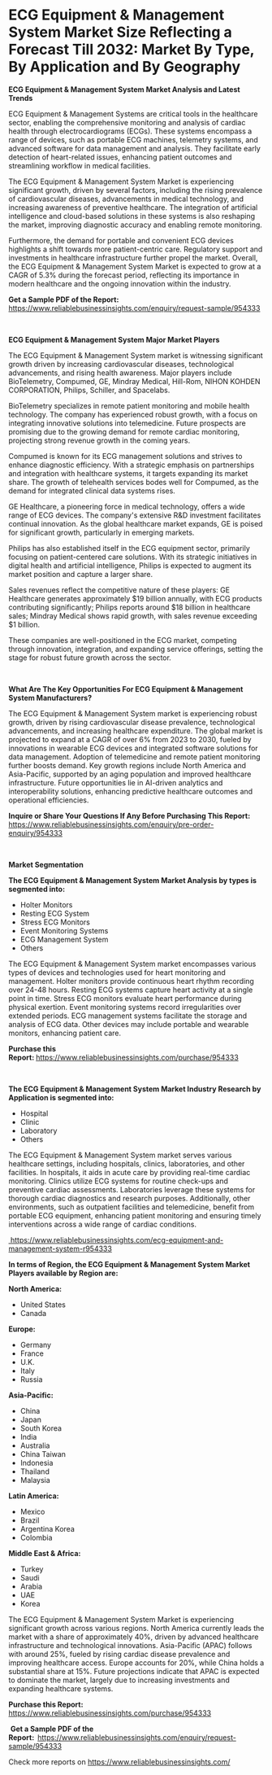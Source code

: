 <p><h1>ECG Equipment & Management System Market Size Reflecting a Forecast Till 2032: Market By Type, By Application and By Geography</h1></p><p><strong>ECG Equipment & Management System Market Analysis and Latest Trends</strong></p>
<p><p>ECG Equipment & Management Systems are critical tools in the healthcare sector, enabling the comprehensive monitoring and analysis of cardiac health through electrocardiograms (ECGs). These systems encompass a range of devices, such as portable ECG machines, telemetry systems, and advanced software for data management and analysis. They facilitate early detection of heart-related issues, enhancing patient outcomes and streamlining workflow in medical facilities.</p><p>The ECG Equipment & Management System Market is experiencing significant growth, driven by several factors, including the rising prevalence of cardiovascular diseases, advancements in medical technology, and increasing awareness of preventive healthcare. The integration of artificial intelligence and cloud-based solutions in these systems is also reshaping the market, improving diagnostic accuracy and enabling remote monitoring.</p><p>Furthermore, the demand for portable and convenient ECG devices highlights a shift towards more patient-centric care. Regulatory support and investments in healthcare infrastructure further propel the market. Overall, the ECG Equipment & Management System Market is expected to grow at a CAGR of 5.3% during the forecast period, reflecting its importance in modern healthcare and the ongoing innovation within the industry.</p></p>
<p><strong>Get a Sample PDF of the Report:&nbsp;</strong> <a href="https://www.reliablebusinessinsights.com/enquiry/request-sample/954333?utm_campaign=2319&utm_medium=2&utm_source=Github&utm_content=ia&utm_term=07032025&utm_id=ecg-equipment-management-system">https://www.reliablebusinessinsights.com/enquiry/request-sample/954333</a></p>
<p>&nbsp;</p>
<p><strong>ECG Equipment & Management System Major Market Players</strong></p>
<p><p>The ECG Equipment & Management System market is witnessing significant growth driven by increasing cardiovascular diseases, technological advancements, and rising health awareness. Major players include BioTelemetry, Compumed, GE, Mindray Medical, Hill-Rom, NIHON KOHDEN CORPORATION, Philips, Schiller, and Spacelabs.</p><p>BioTelemetry specializes in remote patient monitoring and mobile health technology. The company has experienced robust growth, with a focus on integrating innovative solutions into telemedicine. Future prospects are promising due to the growing demand for remote cardiac monitoring, projecting strong revenue growth in the coming years.</p><p>Compumed is known for its ECG management solutions and strives to enhance diagnostic efficiency. With a strategic emphasis on partnerships and integration with healthcare systems, it targets expanding its market share. The growth of telehealth services bodes well for Compumed, as the demand for integrated clinical data systems rises.</p><p>GE Healthcare, a pioneering force in medical technology, offers a wide range of ECG devices. The company's extensive R&D investment facilitates continual innovation. As the global healthcare market expands, GE is poised for significant growth, particularly in emerging markets.</p><p>Philips has also established itself in the ECG equipment sector, primarily focusing on patient-centered care solutions. With its strategic initiatives in digital health and artificial intelligence, Philips is expected to augment its market position and capture a larger share.</p><p>Sales revenues reflect the competitive nature of these players: GE Healthcare generates approximately $19 billion annually, with ECG products contributing significantly; Philips reports around $18 billion in healthcare sales; Mindray Medical shows rapid growth, with sales revenue exceeding $1 billion.</p><p>These companies are well-positioned in the ECG market, competing through innovation, integration, and expanding service offerings, setting the stage for robust future growth across the sector.</p></p>
<p>&nbsp;</p>
<p><strong>What Are The Key Opportunities For ECG Equipment & Management System Manufacturers?</strong></p>
<p><p>The ECG Equipment & Management System market is experiencing robust growth, driven by rising cardiovascular disease prevalence, technological advancements, and increasing healthcare expenditure. The global market is projected to expand at a CAGR of over 6% from 2023 to 2030, fueled by innovations in wearable ECG devices and integrated software solutions for data management. Adoption of telemedicine and remote patient monitoring further boosts demand. Key growth regions include North America and Asia-Pacific, supported by an aging population and improved healthcare infrastructure. Future opportunities lie in AI-driven analytics and interoperability solutions, enhancing predictive healthcare outcomes and operational efficiencies.</p></p>
<p><strong>Inquire or Share Your Questions If Any Before Purchasing This Report:</strong> <a href="https://www.reliablebusinessinsights.com/enquiry/pre-order-enquiry/954333?utm_campaign=2319&utm_medium=2&utm_source=Github&utm_content=ia&utm_term=07032025&utm_id=ecg-equipment-management-system">https://www.reliablebusinessinsights.com/enquiry/pre-order-enquiry/954333</a></p>
<p>&nbsp;</p>
<p><strong>Market Segmentation</strong></p>
<p><strong>The ECG Equipment & Management System Market Analysis by types is segmented into:</strong></p>
<p><ul><li>Holter Monitors</li><li>Resting ECG System</li><li>Stress ECG Monitors</li><li>Event Monitoring Systems</li><li>ECG Management System</li><li>Others</li></ul></p>
<p><p>The ECG Equipment & Management System market encompasses various types of devices and technologies used for heart monitoring and management. Holter monitors provide continuous heart rhythm recording over 24-48 hours. Resting ECG systems capture heart activity at a single point in time. Stress ECG monitors evaluate heart performance during physical exertion. Event monitoring systems record irregularities over extended periods. ECG management systems facilitate the storage and analysis of ECG data. Other devices may include portable and wearable monitors, enhancing patient care.</p></p>
<p><strong>Purchase this Report:&nbsp;</strong><a href="https://www.reliablebusinessinsights.com/purchase/954333?utm_campaign=2319&utm_medium=2&utm_source=Github&utm_content=ia&utm_term=07032025&utm_id=ecg-equipment-management-system">https://www.reliablebusinessinsights.com/purchase/954333</a></p>
<p>&nbsp;</p>
<p><strong>The ECG Equipment & Management System Market Industry Research by Application is segmented into:</strong></p>
<p><ul><li>Hospital</li><li>Clinic</li><li>Laboratory</li><li>Others</li></ul></p>
<p><p>The ECG Equipment & Management System market serves various healthcare settings, including hospitals, clinics, laboratories, and other facilities. In hospitals, it aids in acute care by providing real-time cardiac monitoring. Clinics utilize ECG systems for routine check-ups and preventive cardiac assessments. Laboratories leverage these systems for thorough cardiac diagnostics and research purposes. Additionally, other environments, such as outpatient facilities and telemedicine, benefit from portable ECG equipment, enhancing patient monitoring and ensuring timely interventions across a wide range of cardiac conditions.</p></p>
<p><a href="https://www.reliablebusinessinsights.com/ecg-equipment-and-management-system-r954333?utm_campaign=2319&utm_medium=2&utm_source=Github&utm_content=ia&utm_term=07032025&utm_id=ecg-equipment-management-system">&nbsp;https://www.reliablebusinessinsights.com/ecg-equipment-and-management-system-r954333</a></p>
<p><strong>In terms of Region, the ECG Equipment & Management System Market Players available by Region are:</strong></p>
<p>
    <p> <strong> North America: </strong>
        <ul>
            <li>United States</li>
            <li>Canada</li>
        </ul>
        </p> 
    <p> <strong> Europe: </strong>
        <ul>
            <li>Germany</li>
            <li>France</li>
            <li>U.K.</li>
            <li>Italy</li>
            <li>Russia</li>
        </ul>
        </p> 
    <p> <strong> Asia-Pacific: </strong>
        <ul>
            <li>China</li>
            <li>Japan</li>
            <li>South Korea</li>
            <li>India</li>
            <li>Australia</li>
            <li>China Taiwan</li>
            <li>Indonesia</li>
            <li>Thailand</li>
            <li>Malaysia</li>
        </ul>
        </p> 
    <p> <strong> Latin America: </strong>
        <ul>
            <li>Mexico</li>
            <li>Brazil</li>
            <li>Argentina Korea</li>
            <li>Colombia</li>
        </ul>
        </p> 
    <p> <strong> Middle East & Africa: </strong>
        <ul>
            <li>Turkey</li>
            <li>Saudi</li>
            <li>Arabia</li>
            <li>UAE</li>
            <li>Korea</li>
        </ul>
    </p>
    </p>
<p><p>The ECG Equipment & Management System Market is experiencing significant growth across various regions. North America currently leads the market with a share of approximately 40%, driven by advanced healthcare infrastructure and technological innovations. Asia-Pacific (APAC) follows with around 25%, fueled by rising cardiac disease prevalence and improving healthcare access. Europe accounts for 20%, while China holds a substantial share at 15%. Future projections indicate that APAC is expected to dominate the market, largely due to increasing investments and expanding healthcare systems.</p></p>
<p><strong>Purchase this Report: </strong><a href="https://www.reliablebusinessinsights.com/purchase/954333?utm_campaign=2319&utm_medium=2&utm_source=Github&utm_content=ia&utm_term=07032025&utm_id=ecg-equipment-management-system">https://www.reliablebusinessinsights.com/purchase/954333</a></p>
<p>&nbsp;<strong>Get a Sample PDF of the Report:&nbsp;&nbsp;</strong><a href="https://www.reliablebusinessinsights.com/enquiry/request-sample/954333?utm_campaign=2319&utm_medium=2&utm_source=Github&utm_content=ia&utm_term=07032025&utm_id=ecg-equipment-management-system">https://www.reliablebusinessinsights.com/enquiry/request-sample/954333</a></p>
<p><strong></strong></p>
<p>Check more reports on <a href="https://www.reliablebusinessinsights.com/?utm_campaign=2319&utm_medium=2&utm_source=Github&utm_content=ia&utm_term=07032025&utm_id=ecg-equipment-management-system">https://www.reliablebusinessinsights.com/</a></p>